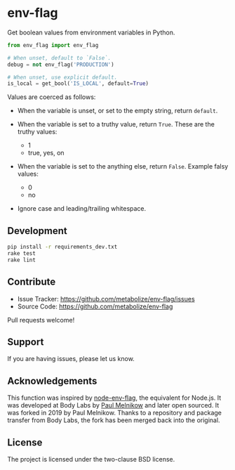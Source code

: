 # env-flag

Get boolean values from environment variables in Python.

```py
from env_flag import env_flag

# When unset, default to `False`.
debug = not env_flag('PRODUCTION')

# When unset, use explicit default.
is_local = get_bool('IS_LOCAL', default=True)
```

Values are coerced as follows:

- When the variable is unset, or set to the empty string, return `default`.
- When the variable is set to a truthy value, return `True`.
  These are the truthy values:

    - 1
    - true, yes, on

- When the variable is set to the anything else, return `False`.
  Example falsy values:

    - 0
    - no

- Ignore case and leading/trailing whitespace.


## Development

```sh
pip install -r requirements_dev.txt
rake test
rake lint
```


## Contribute

- Issue Tracker: https://github.com/metabolize/env-flag/issues
- Source Code: https://github.com/metabolize/env-flag

Pull requests welcome!


## Support

If you are having issues, please let us know.


## Acknowledgements

This function was inspired by [node-env-flag][], the equivalent for Node.js.
It was developed at Body Labs by [Paul Melnikow][] and later open sourced.
It was forked in 2019 by Paul Melnikow. Thanks to a repository and package
transfer from Body Labs, the fork has been merged back into the original.

[node-env-flag]: https://www.npmjs.com/package/node-env-flag
[paul melnikow]: https://github.com/paulmelnikow


## License

The project is licensed under the two-clause BSD license.
